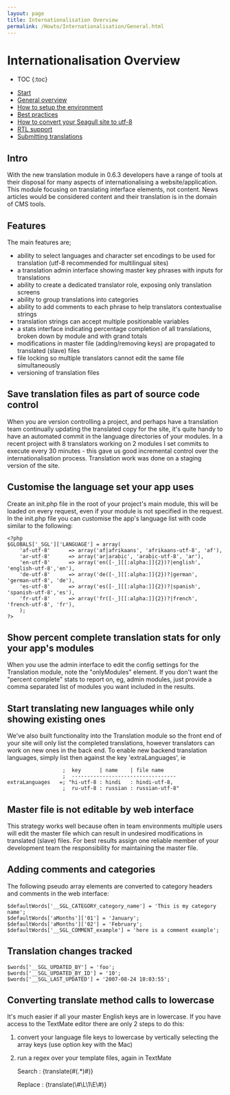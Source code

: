 ```yaml
---
layout: page
title: Internationalisation Overview
permalink: /Howto/Internationalisation/General.html
---
```


<!-- Name: Howto/Internationalisation/General -->
<!-- Version: 8 -->
<!-- Last-Modified: 2009/03/04 10:52:36 -->
<!-- Author: demian -->
<!-- Status: Updated -->

# Internationalisation Overview
* TOC
{:toc}

 - [Start][1]
 - [General overview][2]
 - [How to setup the environment][3]
 - [Best practices][4]
 - [How to convert your Seagull site to utf-8][5]
 - [RTL support][6]
 - [Submitting translations][7]
## Intro
With the new translation module in 0.6.3 developers have a range of tools at their disposal for many aspects of internationalising a website/application.  This module focusing on translating interface elements, not content.  News articles would be considered content and their translation is in the domain of CMS tools.

## Features
The main features are;
 * ability to select languages and character set encodings to be used for translation (utf-8 recommended for multilingual sites)
 * a translation admin interface showing master key phrases with inputs for translations
 * ability to create a dedicated translator role, exposing only translation screens
 * ability to group translations into categories
 * ability to add comments to each phrase to help translators contextualise strings
 * translation strings can accept multiple positionable variables
 * a stats interface indicating percentage completion of all translations, broken down by module and with grand totals
 * modifications in master file (adding/removing keys) are propagated to translated (slave) files
 * file locking so multiple translators cannot edit the same file simultaneously
 * versioning of translation files

## Save translation files as part of source code control
When you are version controlling a project, and perhaps have a translation team continually updating the translated copy for the site, it's quite handy to have an automated commit in the language directories of your modules.  In a recent project with 8 translators working on 2 modules I set commits to execute every 30 minutes - this gave us good incremental control over the internationalisation process.  Translation work was done on a staging version of the site.

## Customise the language set your app uses
Create an init.php file in the root of your project's main module, this will be loaded on every request, even if your module is not specified in the request.  In the init.php file you can customise the app's language list with code similar to the following:

	<?php
	$GLOBALS['_SGL']['LANGUAGE'] = array(
	    'af-utf-8'      => array('af|afrikaans', 'afrikaans-utf-8', 'af'),
	    'ar-utf-8'      => array('ar|arabic', 'arabic-utf-8', 'ar'),
	    'en-utf-8'      => array('en([-_][[:alpha:]]{2})?|english', 'english-utf-8','en'),
	    'de-utf-8'      => array('de([-_][[:alpha:]]{2})?|german',  'german-utf-8', 'de'),
	    'es-utf-8'      => array('es([-_][[:alpha:]]{2})?|spanish', 'spanish-utf-8','es'),
	    'fr-utf-8'      => array('fr([-_][[:alpha:]]{2})?|french',  'french-utf-8', 'fr'),
	    );
	?>

## Show percent complete translation stats for only your app's modules
When you use the admin interface to edit the config settings for the Translation module, note the "onlyModules" element.  If you don't want the "percent complete" stats to report on, eg, admin modules, just provide a comma separated list of modules you want included in the results.

## Start translating new languages while only showing existing ones
We've also built functionality into the Translation module so the front end of your site will only list the completed translations, however translators can work on new ones in the back end. To enable new backend translation languages, simply list then against the key 'extraLanguages', ie


	                  ;  key      | name    | file name
	                  ;  ----------------------------------
	extraLanguages   =; "hi-utf-8 : hindi   : hindi-utf-8,
	                  ;  ru-utf-8 : russian : russian-utf-8"

## Master file is not editable by web interface
This strategy works well because often in team environments multiple users will edit the master file which can result in undesired modifications in translated (slave) files.  For best results assign one reliable member of your development team the responsibility for maintaining the master file.

## Adding comments and categories
The following pseudo array elements are converted to category headers and comments in the web interface:


	$defaultWords['__SGL_CATEGORY_category_name'] = 'This is my category name';
	$defaultWords['aMonths']['01'] = 'January';
	$defaultWords['aMonths']['02'] = 'February';
	$defaultWords['__SGL_COMMENT_example'] = 'here is a comment example';

## Translation changes tracked


	$words['__SGL_UPDATED_BY'] = 'foo';
	$words['__SGL_UPDATED_BY_ID'] = '10';
	$words['__SGL_LAST_UPDATED'] = '2007-08-24 10:03:55';

## Converting translate method calls to lowercase
It's much easier if all your master English keys are in lowercase.  If you have access to the TextMate editor there are only 2 steps to do this:

 1. convert your language file keys to lowercase by vertically selecting the array keys (use option key with the Mac)
 1. run a regex over your template files, again in TextMate


	Search : {translate\(\#(.\*)\#\)}

	Replace : {translate\(\\#\L\1\E\\#\)}

[1]:	/Howto/Internationalisation.html
[2]:	/Howto/Internationalisation/General.html
[3]:	/Howto/Internationalisation/TechSetup.html
[4]:	/Howto/Internationalisation/TranslationBestPractices.html
[5]:	/Howto/Internationalisation/ConvertingSeagullSitesToUtf8.html
[6]:	/Howto/Internationalisation/HebrewAndRtlLanguages.html
[7]:	/Howto/Internationalisation/SubmittingTranslations.html